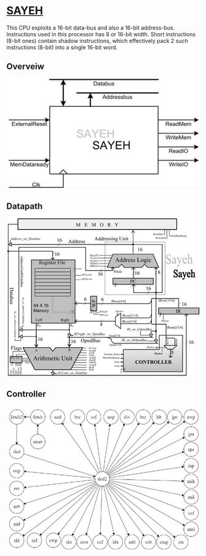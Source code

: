 [SAYEH](https://github.com/aminrashidbeigi/SAYEH.git)
=
This CPU exploits a 16-bit data-bus and also a 16-bit
address-bus. Instructions used in this processor has 8 or 16-bit width. Short instructions (8-bit
ones) contain shadow instructions, which effectively pack 2 such instructions (8-bit) into a single
16-bit word.


Overveiw
-

<p align="center">
  <img src="docs/overveiw.jpg">
</p>


Datapath
-

<p align="center">
  <img src="docs/datapath.jpg">
</p>

Controller
-

<p align="center">
  <img src="docs/controller.png">
</p>